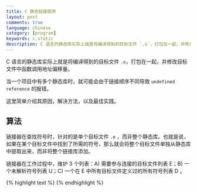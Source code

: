 ```yaml
---
title: C 静态链接顺序
layout: post
comments: true
language: chinese
category: [program]
keywords: c,static
description: C 语言的静态库实际上就是将编译得到的目标文件 `.o`，打包在一起，并修改目标文件中函数调用地址偏移量。 当一个项目中有多个静态库时，就可能会由于链接顺序不同导致 `undefined reference` 的报错。 这里简单介绍其原因，解决方法，以及最佳实践。
---
```


C 语言的静态库实际上就是将编译得到的目标文件 `.o`，打包在一起，并修改目标文件中函数调用地址偏移量。

当一个项目中有多个静态库时，就可能会由于链接顺序不同导致 `undefined reference` 的报错。

这里简单介绍其原因，解决方法，以及最佳实践。

<!-- more -->

## 算法

链接器在查找符号时，针对的是单个目标文件 `.o` ，而非整个静态库。也就是说，如果在某个目标文件中找到了所需的符号，那么就会将整个目标文件单独从静态库中提取出来，而非将整个链接库添加。

链接器在工作过程中，维护 3 个列表：A) 需要参与连接的目标文件列表 E；B) 一个未解析符号列表 U；C) 一个在 E 中所有目标文件定义过的所有符号列表 D 。

<!--
在项目开发过层中尽量让lib是垂直关系，避免循环依赖；越是底层的库，越是往后面写！

静态库的链接问题
https://segmentfault.com/a/1190000006911973
-->


{% highlight text %}
{% endhighlight %}
